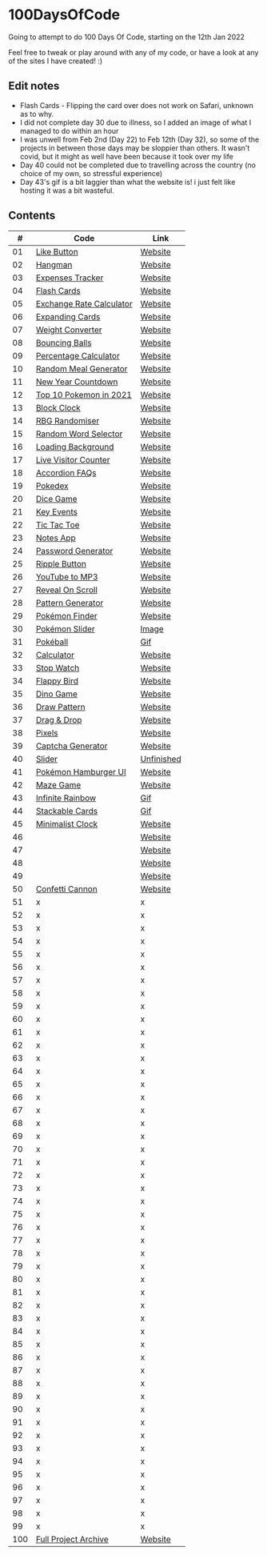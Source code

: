 # 100DaysOfCode
Going to attempt to do 100 Days Of Code, starting on the 12th Jan 2022

Feel free to tweak or play around with any of my code, or have a look at any of the sites I have created! :) 

## Edit notes

- Flash Cards - Flipping the card over does not work on Safari, unknown as to why. 
- I did not complete day 30 due to illness, so I added an image of what I managed to do within an hour
- I was unwell from Feb 2nd (Day 22) to Feb 12th (Day 32), so some of the projects in between those days may be sloppier than others. It wasn't covid, but it might as well have been because it took over my life
- Day 40 could not be completed due to travelling across the country (no choice of my own, so stressful experience)
- Day 43's gif is a bit laggier than what the website is! i just felt like hosting it was a bit wasteful.

## Contents

|#| Code     | Link |
| -----------| ----------- | ----------- |
| 01 |[Like Button](https://github.com/jasminappleby/100DaysOfCode/tree/main/Day01)|[Website](https://piplup-like-button.netlify.app)|
| 02 |[Hangman](https://github.com/jasminappleby/100DaysOfCode/tree/main/Day02)|[Website](https://jasmins-hangman.netlify.app)|
| 03 |[Expenses Tracker](https://github.com/jasminappleby/100DaysOfCode/tree/main/Day03)|[Website](https://jasmins-expenses-tracker.netlify.app)|
| 04 |[Flash Cards](https://github.com/jasminappleby/100DaysOfCode/tree/main/Day04)|[Website](https://jasmins-flashcards.netlify.app)|
| 05 |[Exchange Rate Calculator](https://github.com/jasminappleby/100DaysOfCode/tree/main/Day05)|[Website](https://jasmins-rate-exchanger.netlify.app)|
| 06 |[Expanding Cards](https://github.com/jasminappleby/100DaysOfCode/tree/main/Day06)|[Website](https://pokemon-expanding-cards.netlify.app)|
| 07 |[Weight Converter](https://github.com/jasminappleby/100DaysOfCode/tree/main/Day07)|[Website](https://pounds-to-kg.netlify.app)|
| 08 |[Bouncing Balls](https://github.com/jasminappleby/100DaysOfCode/tree/main/Day08)|[Website](https://bounce-js.netlify.app)|
| 09 |[Percentage Calculator](https://github.com/jasminappleby/100DaysOfCode/tree/main/Day09)|[Website](https://jasmins-discount-calculator.netlify.app)|
| 10 |[Random Meal Generator](https://github.com/jasminappleby/100DaysOfCode/tree/main/Day10)|[Website](https://randomise-your-din-dins.netlify.app)|
| 11 |[New Year Countdown](https://github.com/jasminappleby/100DaysOfCode/tree/main/Day11)|[Website](https://covid-free-year-countdown.netlify.app)|
| 12 |[Top 10 Pokemon in 2021](https://github.com/jasminappleby/100DaysOfCode/tree/main/Day12)|[Website](https://top-ten-pokemon-2021.netlify.app)|
| 13 |[Block Clock](https://github.com/jasminappleby/100DaysOfCode/tree/main/Day13)|[Website](https://minecraft-block-clock.netlify.app)|
| 14 |[RBG Randomiser](https://github.com/jasminappleby/100DaysOfCode/tree/main/Day14)|[Website](https://rgb-randomiser.netlify.app)|
| 15 |[Random Word Selector](https://github.com/jasminappleby/100DaysOfCode/tree/main/Day15)|[Website](https://word-randomiser.netlify.app)|
| 16 |[Loading Background](https://github.com/jasminappleby/100DaysOfCode/tree/main/Day16)|[Website](https://js-unblur-effect.netlify.app)|
| 17 |[Live Visitor Counter](https://github.com/jasminappleby/100DaysOfCode/tree/main/Day17)|[Website](https://floating-views.netlify.app)|
| 18 |[Accordion FAQs](https://github.com/jasminappleby/100DaysOfCode/tree/main/Day18)|[Website](https://goofy-goldberg-632d61.netlify.app)|
| 19 |[Pokedex](https://github.com/jasminappleby/100DaysOfCode/tree/main/Day19)|[Website](https://sinnoh-dex.netlify.app)|
| 20 |[Dice Game](https://github.com/jasminappleby/100DaysOfCode/tree/main/Day20)|[Website](https://rolling-die-game.netlify.app)|
| 21 |[Key Events](https://github.com/jasminappleby/100DaysOfCode/tree/main/Day21)|[Website](https://laughing-montalcini-95e930.netlify.app)|
| 22 |[Tic Tac Toe](https://github.com/jasminappleby/100DaysOfCode/tree/main/Day22)|[Website](https://tic-tac-toe-jasmin.netlify.app)|
| 23 |[Notes App](https://github.com/jasminappleby/100DaysOfCode/tree/main/Day23)|[Website](https://app.netlify.com/sites/notes-app-jasmin/settings/general)|
| 24 |[Password Generator](https://github.com/jasminappleby/100DaysOfCode/tree/main/Day24)|[Website](https://password-generator-jasmin.netlify.app)|
| 25 |[Ripple Button](https://github.com/jasminappleby/100DaysOfCode/tree/main/Day25)|[Website](https://unruffled-ramanujan-974bbb.netlify.app)|
| 26 |[YouTube to MP3](https://github.com/jasminappleby/100DaysOfCode/tree/main/Day26)|[Website](https://yt2mp3.netlify.app)|
| 27 |[Reveal On Scroll](https://github.com/jasminappleby/100DaysOfCode/tree/main/Day27)|[Website](https://arceus-and-scroll.netlify.app)|
| 28 |[Pattern Generator](https://github.com/jasminappleby/100DaysOfCode/tree/main/Day28)|[Website](https://random-rgb-pattern.netlify.app)|
| 29 |[Pokémon Finder](https://github.com/jasminappleby/100DaysOfCode/tree/main/Day29)|[Website](https://jasmins-poke-finder.netlify.app)|
| 30 |[Pokémon Slider](https://github.com/jasminappleby/100DaysOfCode/tree/main/Day30)|[Image](imgs&gifs/day30.png)|
| 31 |[Pokéball](https://github.com/jasminappleby/100DaysOfCode/tree/main/Day31)|[Gif](imgs&gifs/day31.gif)|
| 32 |[Calculator](https://github.com/jasminappleby/100DaysOfCode/tree/main/Day32)|[Website](https://dark-to-light-calc.netlify.app)|
| 33 |[Stop Watch](https://github.com/jasminappleby/100DaysOfCode/tree/main/Day40)|[Website](https://jasmins-stop-watch.netlify.app)|
| 34 |[Flappy Bird](https://github.com/jasminappleby/100DaysOfCode/tree/main/Day34)|[Website](https://bootleg-flappy-bird.netlify.app)|
| 35 |[Dino Game](https://github.com/jasminappleby/100DaysOfCode/tree/main/Day35)|[Website](https://dino-jumpy-game.netlify.app)|
| 36 |[Draw Pattern](https://github.com/jasminappleby/100DaysOfCode/tree/main/Day36)|[Website](https://draw-purple-things.netlify.app)|
| 37 |[Drag & Drop](https://github.com/jasminappleby/100DaysOfCode/tree/main/Day37)|[Website](https://drag-n-death-drop.netlify.app)|
| 38 |[Pixels](https://github.com/jasminappleby/100DaysOfCode/tree/main/Day38)|[Website](https://dna-pixels.netlify.app)|
| 39 |[Captcha Generator](https://github.com/jasminappleby/100DaysOfCode/tree/main/Day39)|[Website](https://catchpa-generator.netlify.app)|
| 40 |[Slider](https://github.com/jasminappleby/100DaysOfCode/tree/main/Day40)|[Unfinished](#)|
| 41 |[Pokémon Hamburger UI](https://github.com/jasminappleby/100DaysOfCode/tree/main/Day41)|[Website](https://pokemon-hamburg.netlify.app)|
| 42 |[Maze Game](https://github.com/jasminappleby/100DaysOfCode/tree/main/Day42)|[Website](https://maize-game.netlify.app)|
| 43 |[Infinite Rainbow](https://github.com/jasminappleby/100DaysOfCode/tree/main/Day43)|[Gif](imgs&gifs/day43.gif)|
| 44 |[Stackable Cards](https://github.com/jasminappleby/100DaysOfCode/tree/main/Day44)|[Gif](imgs&gifs/day44.gif)|
| 45 |[Minimalist Clock](https://github.com/jasminappleby/100DaysOfCode/tree/main/Day45)|[Website](#)|
| 46 |[](https://github.com/jasminappleby/100DaysOfCode/tree/main/Day46)|[Website](#)|
| 47 |[](https://github.com/jasminappleby/100DaysOfCode/tree/main/Day47)|[Website](#)|
| 48 |[](https://github.com/jasminappleby/100DaysOfCode/tree/main/Day48)|[Website](#)|
| 49 |[](https://github.com/jasminappleby/100DaysOfCode/tree/main/Day49)|[Website](#)|
| 50 |[Confetti Cannon](https://github.com/jasminappleby/100DaysOfCode/tree/main/Day50)|[Website](#)|
| 51 |   x | x        |
| 52 |   x | x        |
| 53 |   x | x        |
| 54 |   x | x        |
| 55 |   x | x        |
| 56 |   x | x        |
| 57 |   x | x        |
| 58 |   x | x        |
| 59 |   x | x        |
| 60 |   x | x        |
| 61 |   x | x        |
| 62 |   x | x        |
| 63 |   x | x        |
| 64 |   x | x        |
| 65 |   x | x        |
| 66 |   x | x        |
| 67 |   x | x        |
| 68 |   x | x        |
| 69 |   x | x        |
| 70 |   x | x        |
| 71 |   x | x        |
| 72 |   x | x        |
| 73 |   x | x        |
| 74 |   x | x        |
| 75 |   x | x        |
| 76 |   x | x        |
| 77 |   x | x        |
| 78 |   x | x        |
| 79 |   x | x        |
| 80 |   x | x        |
| 81 |   x | x        |
| 82 |   x | x        |
| 83 |   x | x        |
| 84 |   x | x        |
| 85 |   x | x        |
| 86 |   x | x        |
| 87 |   x | x        |
| 88 |   x | x        |
| 89 |   x | x        |
| 90 |   x | x        |
| 91 |   x | x        |
| 92 |   x | x        |
| 93 |   x | x        |
| 94 |   x | x        |
| 95 |   x | x        |
| 96 |   x | x        |
| 97 |   x | x        |
| 98 |   x | x        |
| 99 |   x | x        |
| 100 |[Full Project Archive](https://github.com/jasminappleby/100DaysOfCode/tree/main/Day100)|[Website]()|


